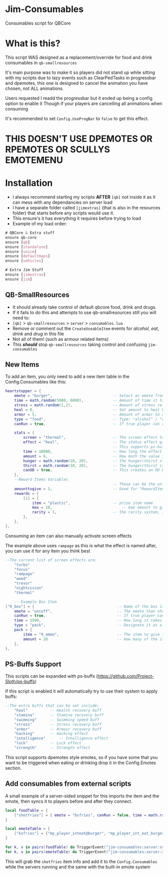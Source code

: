 # Jim-Consumables
Consumables script for QBCore

# What is this?
This script WAS designed as a replacement/override for food and drink consumables in `qb-smallresources`

It's main purpose was to make it so players did not stand up while sitting with my scripts due to lazy events such as ClearPedTasks in progressbar and dpemotes, this one is designed to cancel the animation you have chosen, not ALL animations.

Users requested I readd the progressbar but it ended up being a config option to enable it
Though if your players are cancelling all animations when consuming

It's recommended to set `Config.UseProgBar` to `false` to get this effect.

# THIS DOESN'T USE DPEMOTES OR RPEMOTES OR SCULLYS EMOTEMENU

# Installation

- I always recommend starting my scripts **AFTER** `[qb]` not inside it as it can mess with any dependancies on server load
- I have a separate folder called `[jimextras]` (that is also in the resources folder) that starts before any scripts would use it.
- This ensure's it has everything it requires before trying to load
- Example of my load order:
```CSS
# QBCore & Extra stuff
ensure qb-core
ensure [qb]
ensure [standalone]
ensure [voice]
ensure [defaultmaps]
ensure [vehicles]

# Extra Jim Stuff
ensure [jimextras]
ensure [jim]
```

## QB-SmallResources

- It should already take control of default qbcore food, drink and drugs.
- If it fails to do this and attempts to use qb-smallresources still you will need to:
- `[qb]` > `qb-smallresources` > `server` > `consumables.lua`
- Remove or comment out the `CreateUseableItem` events for *alcohol*, *eat*, *drink* and *drug* in this file
- Not all of them! (such as armour related items)
- This ***should*** stop `qb-smallresources` taking control and confusing `jim-consumables`

## New Items
To add an item, you only need to add a new item table in the Config.Consumables like this:
```lua
heartstopper = {
    emote = "burger", 							-- Select an emote from below, it has to be in here
    time = math.random(5000, 6000),				-- Amount of time it takes to consume the item
    stress = math.random(1,2),					-- Amount of stress relief, can be 0
    heal = 0, 									-- Set amount to heal by after consuming
    armor = 5,									-- Amount of armor to add
    type = "food",								-- Type: "alcohol" / "drink" / "food"
    canRun = true,								-- If true player can run while using the item, not to it will cancel the event

    stats = {
        screen = "thermal",						-- The screen effect to be played when after consuming the item "rampage" "turbo" "focus" "weed" "trevor" "nightvision" "thermal"
        effect = "heal",						-- The status effect given by the item, "heal" / "stamina"
												-- This supports ps-buffs effects "armor" "stress" "swimming" "hacking" "intelligence" "luck" "strength"
        time = 10000,							-- How long the effect should last (if not added it will default to 10000)
        amount = 6,								-- How much the value is changed by per second
        hunger = math.random(10, 20),			-- The hunger/thirst stats of the item, if not found in the items.lua
        thirst = math.random(10, 20),			-- The hunger/thirst stats of the item, if not found in the items.lua
        canOD = true,							-- This creates an OD Effect, killing the user if they have too much
    },
    --Reward Items Variables
                                                -- These can be the only thing in a consumable table and the item will still work
    amounttogive = 3,							-- Used for "RewardItems", tells the script how many to give
    rewards = {
        [1] = {
            item = "plastic", 					-- prize item name
            max = 10,							    -- max amount to give (this is put into math.random(1, max) )
            rarity = 1,							-- the rarity system, 1 being rarest, 4 being most common
        },
    },
},
```
Consuming an item can also manually activate screen effects

The example above uses `rampage` as this is what the effect is named after, you can use it for any item you think best
```lua
--The current list of screen effects are:
	"turbo"
	"focus"
	"rampage"
	"weed"
	"trevor"
	"nightvision"
	"thermal"
```
```lua
    -- Example Box Item
["9_box"] = {                                     -- Name of the box item in the shared items
    emote = "uncuff",                             -- The emote than should run when "unboxing"
    canRun = true,                                -- If true player can run while using the item, not to it will cancel the event
    time = 3500,                                  -- How long it takes to use the item
    type = "pack",                                -- Designate it as a "pack" to the script knows what to do
    pack = {
        item = "9_ammo",                          -- The item to give from the box when complete
        amount = 20                               -- How many of the item to give
    },
},
```

## PS-Buffs Support
This scripts can be expanded with ps-buffs (https://github.com/Project-Sloth/ps-buffs)

If this script is enabled it will automatically try to use their system to apply buffs:

```lua
--The extra buffs that can be set include:
	"heal"			-- Health recovery buff
	"stamina"		-- Stamina recovery buff
	"swimming"		-- Swimming speed buff
	"stress"		-- Stress recovery buff
	"armor"			-- Armour recovery buff
	"hacking"		-- Hacking effect
	"intelligence"		-- Intelligence effect
	"luck"			-- Luck effect
	"strength"		-- Strength effect
```

This script supports dpemotes style emotes, so if you have some that you want to be triggered when eating or drinking drop it in the Config.Emotes section.


## Add consumables from external scripts

A small example of a server-sided snippet for this imports the item and the emote, then syncs it to players before and after they connect.

```lua
local foodTable = {
	["shotfries"] = { emote = "bsfries", canRun = false, time = math.random(5000, 6000), stress = math.random(2, 4), heal = 0, armor = 0, type = "food", stats = { hunger = math.random(55,65), }},
}

local emoteTable = {
	["bsfries"] = {"mp_player_inteat@burger", "mp_player_int_eat_burger_fp", "Fries", AnimationOptions = { Prop = "prop_food_bs_chips", PropBone = 18905, PropPlacement = {0.09, -0.06, 0.05, 300.0, 150.0}, EmoteMoving = true, EmoteLoop = true, }},
}

for k, v in pairs(foodTable) do TriggerEvent("jim-consumables:server:syncAddItem", k, v) end
for k, v in pairs(emoteTable) do TriggerEvent("jim-consumables:server:syncAddEmote", k, v) end
```
This will grab the `shotfries` item info and add it to the `Config.Consumables` while the servers running and the same with the built-in emote system
